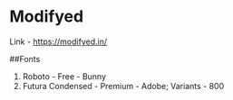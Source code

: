 # Modifyed
Link - https://modifyed.in/

##Fonts
1. Roboto - Free - Bunny
2. Futura Condensed - Premium - Adobe; Variants - 800
